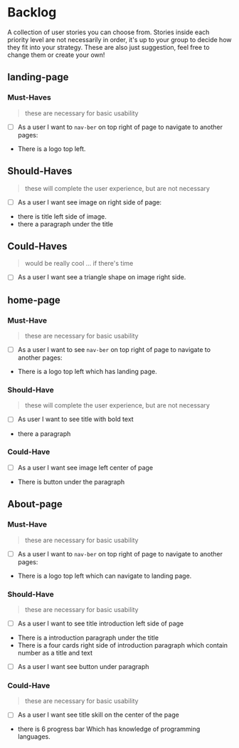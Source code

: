# Backlog

A collection of user stories you can choose from. Stories inside each priority
level are not necessarily in order, it's up to your group to decide how they fit
into your strategy. These are also just suggestion, feel free to change them or
create your own!

## landing-page

### Must-Haves

> these are necessary for basic usability

- [ ] As a user I want to `nav-ber` on top right of page to navigate to another
      pages:
- There is a logo top left.

## Should-Haves

> these will complete the user experience, but are not necessary

- [ ] As a user I want see image on right side of page:
- there is title left side of image.
- there a paragraph under the title

## Could-Haves

> would be really cool ... if there's time

- [ ] As a user I want see a triangle shape on image right side.

## home-page

### Must-Have

> these are necessary for basic usability

- [ ] As a user I want to see `nav-ber` on top right of page to navigate to
      another pages:
- There is a logo top left which has landing page.

### Should-Have

> these will complete the user experience, but are not necessary

- [ ] As user I want to see title with bold text
- there a paragraph

### Could-Have

- [ ] As a user I want see image left center of page
- There is button under the paragraph

## About-page

### Must-Have

> these are necessary for basic usability

- [ ] As a user I want to `nav-ber` on top right of page to navigate to another
      pages:
- There is a logo top left which can navigate to landing page.

### Should-Have

> these are necessary for basic usability

- [ ] As a user I want to see title introduction left side of page
- There is a introduction paragraph under the title
- There is a four cards right side of introduction paragraph which contain
  number as a title and text
- [ ] As a user I want see button under paragraph

### Could-Have

> these are necessary for basic usability

- [ ] As a user I want see title skill on the center of the page
- there is 6 progress bar Which has knowledge of programming languages.
